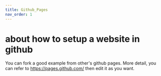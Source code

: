 ```yaml
---
title: Github_Pages
nav_order: 1
---
```


# about how to setup a website in github

You can fork a good example from other's github pages. More detail, you can refer to https://pages.github.com/
then edit it as you want.
